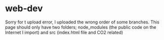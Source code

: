 # web-dev
Sorry for t upload error, I uploaded the wrong order of some branches. This page should only have two folders; node_modules (the public code on the Internet I import) and src (index.html file and CO2 related)

